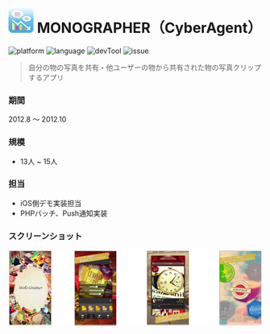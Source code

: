 # ![](https://github.com/Noodlekim/RESUME/blob/master/images/diet.png?raw=true=50x50) MONOGRAPHER（CyberAgent）

![platform](https://img.shields.io/badge/platform-iOS-blue.svg)
![language](https://img.shields.io/badge/language-Obj--C-red.svg)
![devTool](https://img.shields.io/badge/devTool-Xcode-yellow.svg)
![issue](https://img.shields.io/badge/issue-Redmine-green.svg)

> 自分の物の写真を共有・他ユーザーの物から共有された物の写真クリップするアプリ

### 期間
2012.8 ～ 2012.10

### 規模
- 13人 ~ 15人

### 担当
- iOS側デモ実装担当
- PHPバッチ、Push通知実装

### スクリーンショット
![](https://github.com/Noodlekim/RESUME/blob/master/images/screenshots/monstar-lab/ml_monographer.png?raw=true)
